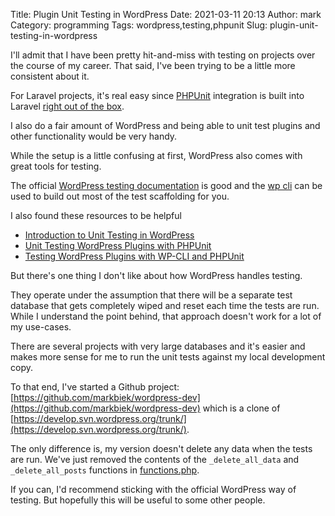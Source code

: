 Title: Plugin Unit Testing in WordPress
Date: 2021-03-11 20:13
Author: mark
Category: programming
Tags: wordpress,testing,phpunit
Slug: plugin-unit-testing-in-wordpress

I'll admit that I have been pretty hit-and-miss with testing on projects over the course of my career. That said, I've been trying to be a little more consistent about it.

For Laravel projects, it's real easy since [PHPUnit](https://phpunit.de/) integration is built into Laravel [right out of the box](https://laravel.com/docs/8.x/testing).

I also do a fair amount of WordPress and being able to unit test plugins and other functionality would be very handy.

While the setup is a little confusing at first, WordPress also comes with great tools for testing.

The official [WordPress testing documentation](https://make.wordpress.org/cli/handbook/misc/plugin-unit-tests/) is good and the [wp cli](https://developer.wordpress.org/cli/commands/scaffold/plugin-tests/) can be used to build out most of the test scaffolding for you.

I also found these resources to be helpful

* [Introduction to Unit Testing in WordPress](https://neliosoftware.com/blog/introduction-to-unit-testing-in-wordpress-phpunit/)
* [Unit Testing WordPress Plugins with PHPUnit](https://wpmudev.com/blog/unit-testing-wordpress-plugins-phpunit/)
* [Testing WordPress Plugins with WP-CLI and PHPUnit](https://www.kirstencassidy.com/testing-wordpress-plugins-wp-cli-phpunit/)

But there's one thing I don't like about how WordPress handles testing.

They operate under the assumption that there will be a separate test database that gets completely wiped and reset each time the tests are run. While I understand the point behind, that approach doesn't work for a lot of my use-cases.

There are several projects with very large databases and it's easier and makes more sense for me to run the unit tests against my local development copy.

To that end, I've started a Github project: [https://github.com/markbiek/wordpress-dev](https://github.com/markbiek/wordpress-dev) which is a clone of [https://develop.svn.wordpress.org/trunk/](https://develop.svn.wordpress.org/trunk/).

The only difference is, my version doesn't delete any data when the tests are run. We've just removed the contents of the `_delete_all_data` and `_delete_all_posts` functions in [functions.php](https://develop.svn.wordpress.org/trunk/tests/phpunit/includes/functions.php).

If you can, I'd recommend sticking with the official WordPress way of testing. But hopefully this will be useful to some other people.
